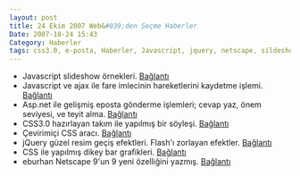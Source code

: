 ```yaml
---
layout: post
title: 24 Ekim 2007 Web&#039;den Seçme Haberler
Date: 2007-10-24 15:43
Category: Haberler
tags: css3.0, e-posta, Haberler, Javascript, jquery, netscape, sildeshow
---
```


-   Javascript slideshow örnekleri. [Bağlantı][]
-   Javascript ve ajax ile fare imlecinin hareketlerini kaydetme işlemi.
    [Bağlantı][1]
-   Asp.net ile gelişmiş eposta gönderme işlemleri; cevap yaz, önem
    seviyesi, ve teyit alma. [Bağlantı][2]
-   CSS3.0 hazırlayan takım ile yapılmış bir söyleşi. [Bağlantı][3]
-   Çevirimiçi CSS aracı. [Bağlantı][4]
-   jQuery güzel resim geçiş efektleri. Flash'ı zorlayan efektler.
    [Bağlantı][5]
-   CSS ile yapılmış dikey bar grafikleri. [Bağlantı][6]
-   eburhan Netscape 9'un 9 yeni özelliğini yazmış. [Bağlantı][7]


  [Bağlantı]: http://www.maxkiesler.com/index.php/weblog/comments/ajax_amp_javascript_galleries_slideshows_and_effects_redux/
    "slide show"
  [1]: http://pure.rednoize.com/2007/10/18/record-mouse-movement-using-javascript-and-ajax/
    "fare"
  [2]: http://aspnet.4guysfromrolla.com/articles/101707-1.aspx
    "asp.net ile eposta"
  [3]: http://xhtml.com/en/css/conversation-with-css-3-team/ "css3.0"
  [4]: http://www.metatitan.com/cssbuilder.php "CSS Builder"
  [5]: http://www.malsup.com/jquery/cycle/ "Bağlantı"
  [6]: http://meyerweb.com/eric/css/edge/bargraph/demo-table.html
    "Bağlantı"
  [7]: http://www.eburhan.com/netscape-9-ile-birlikte-gelen-9-yeni-ozellik/
    "netscape 9"
